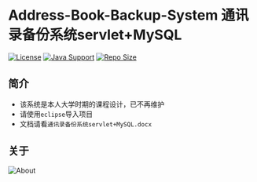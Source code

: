 # Address-Book-Backup-System 通讯录备份系统servlet+MySQL

[![License](https://img.shields.io/github/license/ALI1416/Address-Book-Backup-System?label=License)](https://opensource.org/licenses/BSD-3-Clause)
[![Java Support](https://img.shields.io/badge/Java-8+-green)](https://openjdk.org/)
[![Repo Size](https://img.shields.io/github/repo-size/ALI1416/Address-Book-Backup-System?label=Repo%20Size&color=success)](https://github.com/ALI1416/Address-Book-Backup-System/archive/refs/heads/master.zip)

## 简介

- 该系统是本人大学时期的课程设计，已不再维护
- 请使用`eclipse`导入项目
- 文档请看`通讯录备份系统servlet+MySQL.docx`

## 关于

<picture>
  <source media="(prefers-color-scheme: dark)" srcset="https://www.404z.cn/images/about.dark.svg">
  <img alt="About" src="https://www.404z.cn/images/about.light.svg">
</picture>
